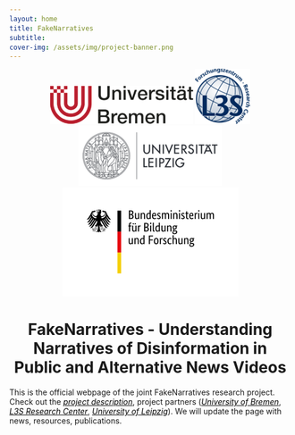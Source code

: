 ```yaml
---
layout: home
title: FakeNarratives
subtitle: 
cover-img: /assets/img/project-banner.png
---
```


<center> <a href="https://www.uni-bremen.de/fb-10">
<img src="./assets/img/logo-bremen.png"></a>
<a href="https://www.tib.eu/en/research-development/visual-analytics">
<img src="./assets/img/logo-l3s.png"></a>
<a href="https://ch.uni-leipzig.de">
<img src="./assets/img/logo-leipzig.png">
</a> 
</center>

<center><a href="https://www.bmbf.de/bmbf/de/home/home_node.html"> <img src="./assets/img/BMBF_logo.png"></a></center>
<center><h1>FakeNarratives - Understanding Narratives of Disinformation in Public and Alternative News Videos</h1></center>
This is the official webpage of the joint FakeNarratives research project. Check out the <a href="https://fakenarratives.github.io/about/" style="color:black"><i>project description</i></a>, project partners (<a href="https://fakenarratives.github.io/bre" style="color:black"><i>University of Bremen</i></a>, <a href="https://fakenarratives.github.io/l3s" style="color:black"><i>L3S Research Center</i></a>, <a href="https://fakenarratives.github.io/lpz" style="color:black"><i>University of Leipzig</i></a>). We will update the page with news, resources, publications.

<br>
<br>
<br>
<br>
<br>